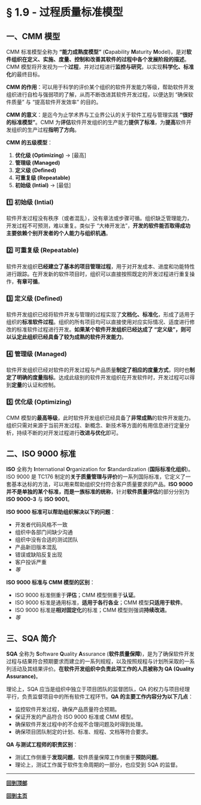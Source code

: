 # § 1.9 - 过程质量标准模型

## 一、CMM 模型

CMM 标准模型全称为 **“能力成熟度模型”** (**C**apability **M**aturity **M**odel)，是对**软件组织在定义、实施、度量、控制和改善其软件的过程中各个发展阶段的描述**。CMM 模型将开发视为一个**过程**，并对过程进行**监控与研究**，以实现**科学化、标准化**的最终目标。

**CMM 的作用**：可以用于科学的评价某个组织的软件开发能力等级，帮助软件开发组织进行自检与强弱项的了解，从而不断改进其软件开发过程，以便达到 “确保软件质量” 与 “提高软件开发效率” 的目的。

**CMM 的意义**：是迄今为止学术界与工业界公认的关于软件工程与管理实践 **“很好的标准模型”**。CMM 为**评估**软件开发组织的生产能力**提供了标准**，为**提高**软件开发组织的生产过程**指明了方向**。

**CMM 的五级模型**：

1. **优化级 (Optimizing)** -> [最高]
2. **管理级 (Managed)**
3. **定义级 (Defined)**
4. **可重复级 (Repeatable)**
5. **初始级 (Intial)** -> [最低]

### :one: 初始级 (Intial)

软件开发过程没有秩序（或者混乱），没有章法或步骤可循。组织缺乏管理能力，开发过程不可预测，难以重复。类似于 “大棒开发法”，**开发的软件能否取得成功主要依赖个别开发者的个人能力与组织机遇**。

### :two: 可重复级 (Repeatable)

软件开发组织**已经建立了基本的项目管理过程**，用于对开发成本、进度和功能特性进行跟踪。在开发新的软件项目时，组织可以直接按照既定的开发过程进行重复操作，**有章可循**。

### :three: 定义级 (Defined)

软件开发组织已经将软件开发与管理的过程实现了**文档化、标准化**，形成了适用于组织的**标准软件过程**。组织的所有项目均可以直接使用对应实际情况、适度进行修改的标准软件过程进行开发。**如果某个软件开发组织已经达成了 “定义级”，则可以认定此组织已经具备了较为成熟的软件开发能力**。

### :four: 管理级 (Managed)

软件开发组织已经对软件的开发过程与产品质量**制定了相应的度量方式**，同时也**制定了明确的度量指标**。达成此级别的软件开发组织在开发软件时，开发过程可以得到**定量**的认证和控制。

### :five: 优化级 (Optimizing)

CMM 模型的**最高等级**，此时软件开发组织已经具备了**非常成熟**的软件开发能力。组织只需对来源于当前开发过程、新概念、新技术等方面的有用信息进行定量分析，持续不断的对开发过程进行**改进与优化**即可。

## 二、ISO 9000 标准

**ISO** 全称为 **I**nternational **O**rganization for **S**tandardization (**国际标准化组织**)。ISO 9000 是 TC176 制定的**关于质量管理与评价**的一系列国际标准，它定义了一套基本达标的方法，可以用来帮助组织交付符合客户质量要求的产品。**ISO 9000 并不是单独的某个标准，而是一族标准的统称**，针对**软件质量评估**的部分分别为 **ISO 9000-3** 与 **ISO 9001**。

**ISO 9000 标准可以帮助组织解决以下的问题**：

- 开发者代码风格不一致
- 组织中各部门间缺少沟通
- 组织中没有合适的测试团队
- 产品新旧版本混乱
- 错误或缺陷反复出现
- 客户投诉严重
- *等*

**ISO 9000 标准与 CMM 模型的区别**：

- ISO 9000 标准侧重于**评估**；CMM 模型侧重于**认证**。
- ISO 9000 标准是通用标准，**适用于各行各业**；CMM 模型**只适用于软件**。
- ISO 9000 标准是**相对固定化**的标准；CMM 模型则强调**持续改进**。
- *等*

## 三、SQA 简介

**SQA** 全称为 **S**oftware **Q**uality **A**ssurance (**软件质量保障**)，是为了确保软件开发过程与结果符合预期要求而建立的一系列规程，以及按照规程与计划所采取的一系列活动及其结果评价。**在软件开发组织中负责此项工作的人员被称为 QA (Quality Assurance)**。

理论上，SQA 应当是组织中独立于项目团队的监督团队，QA 的权力与项目经理平行，负责监督项目中的所有软件工程环节。**QA 的主要工作内容分为以下几点**：

- 监控软件开发过程，确保产品质量符合预期。
- 保证开发的产品符合 ISO 9000 标准或 CMM 模型。
- 确保软件开发过程中的不合规不合理问题及时得到处理。
- 确保项目团队制定的计划、标准、规程、文档等符合要求。

**QA 与测试工程师的职责区别**：

- 测试工作侧重于**发现问题**，软件质量保障工作侧重于**预防问题**。
- 理论上，测试工作属于软件生命周期的一部分，也应受到 SQA 的监督。

---
[**回到顶部**](https://github.com/Lingggao/Software-Testing-Basics/blob/master/%E7%AC%AC%E4%B8%80%E7%AB%A0/1_9_%E8%BF%87%E7%A8%8B%E8%B4%A8%E9%87%8F%E6%A0%87%E5%87%86%E6%A8%A1%E5%9E%8B.md#-19---%E8%BF%87%E7%A8%8B%E8%B4%A8%E9%87%8F%E6%A0%87%E5%87%86%E6%A8%A1%E5%9E%8B)

[**回到主页**](https://github.com/Lingggao/Software-Testing-Basics#%E8%BD%AF%E4%BB%B6%E6%B5%8B%E8%AF%95%E5%9F%BA%E7%A1%80)